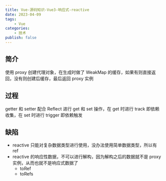 ```yaml
---
title: Vue-源码知识-Vue3-响应式-reactive
date: 2023-04-09
tags:
    - Vue
categories:
    - 技术
publish: false
---
```


## 简介

使用 proxy 创建代理对象，在生成时做了 WeakMap 的缓存，如果有则直接返回，没有则创建后缓存，最后返回 proxy 实例

## 过程

getter 和 setter 配合 Reflect 进行 get 和 set 操作，在 get 时进行 track 即依赖收集，在 set 时进行 trigger 即依赖触发

## 缺陷

-   reactive 只能对复杂数据类型进行使用，没办法使用简单数据类型，所以有 ref
-   reactive 的响应性数据，不可以进行解构，因为解构之后的数据就不是 proxy 实例，从而也就不是响应式数据了
    -   toRef
    -   toRefs

